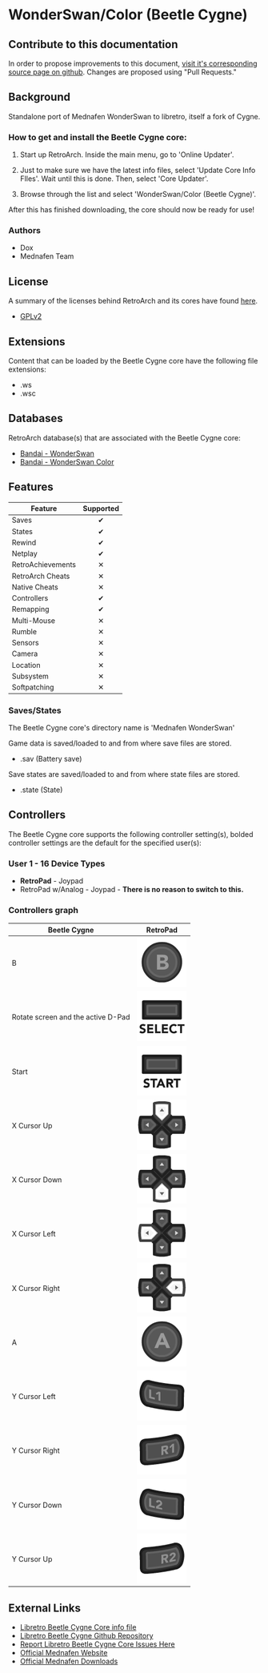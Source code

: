 # WonderSwan/Color (Beetle Cygne)

## Contribute to this documentation

In order to propose improvements to this document, [visit it's corresponding source page on github](https://github.com/libretro/docs/tree/master/docs/library/beetle_wswan.md). Changes are proposed using "Pull Requests."

## Background

Standalone port of Mednafen WonderSwan to libretro, itself a fork of Cygne. 

### How to get and install the Beetle Cygne core:

1. Start up RetroArch. Inside the main menu, go to 'Online Updater'.

2. Just to make sure we have the latest info files, select 'Update Core Info FIles'. Wait until this is done. Then, select 'Core Updater'.

3. Browse through the list and select 'WonderSwan/Color (Beetle Cygne)'.

After this has finished downloading, the core should now be ready for use!

### Authors

- Dox
- Mednafen Team

## License

A summary of the licenses behind RetroArch and its cores have found [here](https://buildbot.libretro.com/docs/tech/licenses/).

- [GPLv2](https://github.com/libretro/beetle-wswan-libretro/blob/master/COPYING)

## Extensions

Content that can be loaded by the Beetle Cygne core have the following file extensions:

- .ws
- .wsc

## Databases

RetroArch database(s) that are associated with the Beetle Cygne core:

- [Bandai - WonderSwan](https://github.com/libretro/libretro-database/blob/master/rdb/Bandai%20-%20WonderSwan.rdb)
- [Bandai - WonderSwan Color](https://github.com/libretro/libretro-database/blob/master/rdb/Bandai%20-%20WonderSwan%20Color.rdb)

## Features

| Feature           | Supported |
|-------------------|:---------:|
| Saves             | ✔         |
| States            | ✔         |
| Rewind            | ✔         |
| Netplay           | ✔         |
| RetroAchievements | ✕         |
| RetroArch Cheats  | ✕         |
| Native Cheats     | ✕         |
| Controllers       | ✔         |
| Remapping         | ✔         |
| Multi-Mouse       | ✕         |
| Rumble            | ✕         |
| Sensors           | ✕         |
| Camera            | ✕         |
| Location          | ✕         |
| Subsystem         | ✕         |
| Softpatching      | ✕         |

### Saves/States

The Beetle Cygne core's directory name is 'Mednafen WonderSwan'

Game data is saved/loaded to and from where save files are stored.

- .sav (Battery save)

Save states are saved/loaded to and from where state files are stored.

- .state (State)

## Controllers

The Beetle Cygne core supports the following controller setting(s), bolded controller settings are the default for the specified user(s):

### User 1 - 16 Device Types

- **RetroPad** - Joypad
- RetroPad w/Analog - Joypad - **There is no reason to switch to this.**

### Controllers graph

| Beetle Cygne   | RetroPad                                  |
|----------------|-------------------------------------------|
| B              | ![](images/RetroPad/Retro_B_Round.png)    |
| Rotate screen and the active D-Pad       | ![](images/RetroPad/Retro_Select.png)     |
| Start          | ![t](images/RetroPad/Retro_Start.png)     |
| X Cursor Up    | ![](images/RetroPad/Retro_Dpad_Up.png)    |
| X Cursor Down  | ![](images/RetroPad/Retro_Dpad_Down.png)  |
| X Cursor Left  | ![](images/RetroPad/Retro_Dpad_Left.png)  |
| X Cursor Right | ![](images/RetroPad/Retro_Dpad_Right.png) |
| A              | ![](images/RetroPad/Retro_A_Round.png)    |
| Y Cursor Left  | ![](images/RetroPad/Retro_L1.png)         |
| Y Cursor Right | ![](images/RetroPad/Retro_R1.png)         |
| Y Cursor Down  | ![](images/RetroPad/Retro_L2.png)         |
| Y Cursor Up    | ![](images/RetroPad/Retro_R2.png)         |

## External Links

- [Libretro Beetle Cygne Core info file](https://github.com/libretro/libretro-super/blob/master/dist/info/mednafen_wswan_libretro.info)
- [Libretro Beetle Cygne Github Repository](https://github.com/libretro/beetle-wswan-libretro)
- [Report Libretro Beetle Cygne Core Issues Here](https://github.com/libretro/beetle-wswan-libretro/issues)
- [Official Mednafen Website](https://mednafen.github.io/)
- [Official Mednafen Downloads](https://mednafen.github.io/releases/)